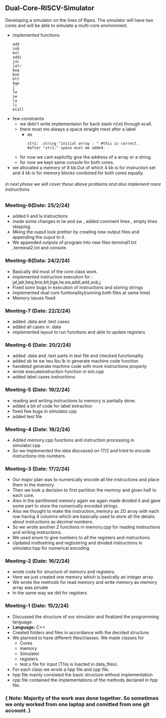 ## Dual-Core-RISCV-Simulator
Developing a  simulator on the lines of Ripes. The simulator will have two cores and will be able to simulate a multi-core environment. 
- implemented functions
  ```assembly=
  add
  sub
  mul
  addi
  jal
  jalr
  beq
  bne
  blt
  bge
  j
  lw
  sw
  la
  li
  ecall
  ```
 - few constraints
     - we didn't write implementaion for back slash n(\n) through ecall.
     - there must me always a space straight mext after a label
         - ex
            ```code=assembly
            str1: .string "initial array : " #this is correct.
            #after "str1:" space must me added. 
            ```
    - for now we cant explicitly give the address of a array or a string.
    - for now we kept same console for both cores.
- we allocated a memory of 8 kb.Out of which 4 kb is for instruction set and 4 kb is for memory blocks combined for both cores equally.
###### in next phase we will cover these above problems and also implement more instructions.
### Meeting-9(Date: 25/2/24)
- added li and la instructions
- made some changes in lw and sw , added comment lines , empty lines skipping.
- Mking the ouput look prettier by creating new output files and appending the ouput to it.
- We appended outputs of program into new files terminal1.txt ,terminal2.txt and console.
### Meeting-8(Data: 24/2/24)
- Basically did most of the core class work. 
- implemented instruction execution for : jal,jalr,beq,bne,blt,bge,lw,sw,addi,add,sub,j
- Fixed somr bugs in execution of instructions and storing strings
- implemented dual core funtionality(running both files at same time)
- Memory issues fixed

### Meeting-7 (Date: 22/2/24)
- added .data and .text cases 
- added all cases in .data
- implemented layout to run functions and able to update registers

### Meeting-6 (Date: 20/2/24)
- added .data and .text parts in test file and checked functionality
- added sb lw sw lwu lbu lb in generate machine code function
- handeled generate machine code with more instructions properly
- wrote executeinstruction function in sim.cpp
- added label cases instructions

### Meeting-5 (Date: 19/2/24)
- reading and writing instructions to memory is partially done.
- added a bit of code for label extraction
- fixed few bugs in simulator.cpp
- added test file 

### Meeting-4 (Date: 18/2/24)
- Added memory.cpp functions and instruction processing in simulator.cpp
- So we implemented the idea discussed on 17/2 and tried to encode instructions into numbers.

### Meeting-3 (Date: 17/2/24)
- Our major plan was to numerically encode all the instructions and place them in the memory.
- Then we took a decision to first partition the memroy and given half to each core.
- Also in the partitioned memory again we again made divided it and gave some part to store the numerically encoded strings.
- Also we thought to make the instruction_memory as 2D array with each row having 4 columns which are basically used to store all the details about instructions as decimal numbers.
- So we wrote another 2 functions in memory.cpp for reading instructions and writing instructions.
- We used enum to give numbers to all the registers and instructions.
- Updated insttostring and regtostring and divided instructions in simulator.hpp for numerical encoding

### Meeting-2 (Date: 16/2/24)
- wrote code for structure of memory and registers.
- Here we just created one memory which is basically an integer array
- We wrote the methods for read memory and write memory as memory array was private
- In the same way we did for registers

### Meeting-1 (Date: 15/2/24)
- Discussed the structure of our simulator and finalized the programming language.
- **Language:** C++
- Created folders and files in accordance with the decided structure.
- We planned to have different files/classes. We made classes for
    - Cores
    - memory
    - Simulator
    - registers
    - test.s file for input (This is loacted in data_files).
- For each class we wrote a hpp file and cpp file.
- hpp file mainly consisted the basic structure without implementation
- cpp file contained the implementations of the methods declared in hpp file.

### { Note: Majority of the work was done together. So sometimes we only worked from one laptop and comitted from one git account. }

